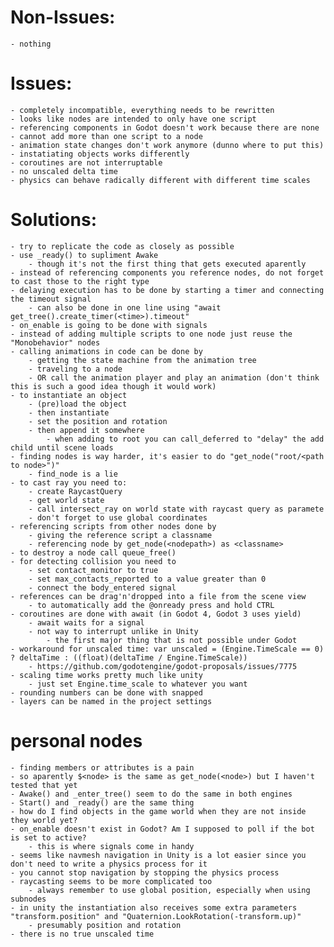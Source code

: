 # Non-Issues:

    - nothing

# Issues:

    - completely incompatible, everything needs to be rewritten
    - looks like nodes are intended to only have one script
    - referencing components in Godot doesn't work because there are none
    - cannot add more than one script to a node
    - animation state changes don't work anymore (dunno where to put this)
    - instatiating objects works differently
    - coroutines are not interruptable
    - no unscaled delta time
    - physics can behave radically different with different time scales

# Solutions:

    - try to replicate the code as closely as possible
    - use _ready() to supliment Awake
        - though it's not the first thing that gets executed aparently
    - instead of referencing components you reference nodes, do not forget to cast those to the right type
    - delaying execution has to be done by starting a timer and connecting the timeout signal
        - can also be done in one line using "await get_tree().create_timer(<time>).timeout"
    - on_enable is going to be done with signals
    - instead of adding multiple scripts to one node just reuse the "Monobehavior" nodes
    - calling animations in code can be done by 
        - getting the state machine from the animation tree
        - traveling to a node
        - OR call the animation player and play an animation (don't think this is such a good idea though it would work)
    - to instantiate an object
        - (pre)load the object
        - then instantiate
        - set the position and rotation
        - then append it somewhere
            - when adding to root you can call_deferred to "delay" the add child until scene loads
    - finding nodes is way harder, it's easier to do "get_node("root/<path to node>")"
        - find_node is a lie
    - to cast ray you need to:
        - create RaycastQuery
        - get world state
        - call intersect_ray on world state with raycast query as paramete
        - don't forget to use global coordinates
    - referencing scripts from other nodes done by
        - giving the reference script a classname
        - referencing node by get_node(<nodepath>) as <classname>
    - to destroy a node call queue_free()
    - for detecting collision you need to 
        - set contact_monitor to true
        - set max_contacts_reported to a value greater than 0
        - connect the body_entered signal
    - references can be drag'n'dropped into a file from the scene view
        - to automatically add the @onready press and hold CTRL
    - coroutines are done with await (in Godot 4, Godot 3 uses yield)
        - await waits for a signal
        - not way to interrupt unlike in Unity
            - the first major thing that is not possible under Godot
    - workaround for unscaled time: var unscaled = (Engine.TimeScale == 0) ? deltaTime : ((float)(deltaTime / Engine.TimeScale))
        - https://github.com/godotengine/godot-proposals/issues/7775
    - scaling time works pretty much like unity
        - just set Engine.time_scale to whatever you want
    - rounding numbers can be done with snapped
    - layers can be named in the project settings

        

# personal nodes

    - finding members or attributes is a pain
    - so aparently $<node> is the same as get_node(<node>) but I haven't tested that yet
    - Awake() and _enter_tree() seem to do the same in both engines
    - Start() and _ready() are the same thing
    - how do I find objects in the game world when they are not inside they world yet?
    - on_enable doesn't exist in Godot? Am I supposed to poll if the bot is set to active?
        - this is where signals come in handy
    - seems like navmesh navigation in Unity is a lot easier since you don't need to write a physics process for it
    - you cannot stop navigation by stopping the physics process
    - raycasting seems to be more complicated too
        - always remember to use global position, especially when using subnodes
    - in unity the instantiation also receives some extra parameters "transform.position" and "Quaternion.LookRotation(-transform.up)"
        - presumably position and rotation
    - there is no true unscaled time
